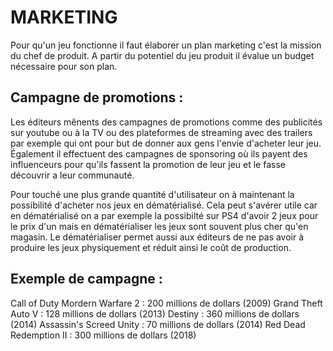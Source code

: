 # MARKETING

Pour qu'un jeu fonctionne il faut élaborer un plan marketing c'est la mission du chef de produit. A partir du potentiel du jeu produit il évalue un budget nécessaire pour son plan.

## Campagne de promotions :

 Les éditeurs mênents des campagnes de promotions comme des publicités sur youtube ou à la TV ou des plateformes de streaming avec des trailers par exemple qui ont pour but de donner aux gens l'envie d'acheter leur jeu.
 Également il effectuent des campagnes de sponsoring où ils payent des influenceurs pour qu'ils fassent la promotion de leur jeu et le fasse découvrir a leur communauté.


Pour touché une plus grande quantité d'utilisateur on à maintenant la possibilité d'acheter nos jeux en dématérialisé. Cela peut s'avérer utile car en dématérialisé on a par exemple la possibilté sur PS4 d'avoir 2 jeux pour le prix d'un mais en dématérialiser les jeux sont souvent plus cher qu'en magasin.
Le dématérialiser permet aussi aux éditeurs de ne pas avoir à produire les jeux physiquement et réduit ainsi le coût de production.

## Exemple de campagne :

Call of Duty Mordern Warfare 2 : 200 millions de dollars    (2009)
Grand Theft Auto V : 128 millions de dollars                (2013)
Destiny : 360 millions de dollars                           (2014)
Assassin's Screed Unity : 70 millions de dollars            (2014)
Red Dead Redemption II : 300 millions de dollars            (2018)  

